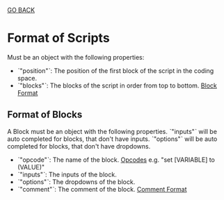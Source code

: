 [GO BACK](sprites.md)

# Format of Scripts
Must be an object with the following properties:
* ˋ"position"ˋ: The position of the first block of the script in the coding space.
* ˋ"blocks"ˋ: The blocks of the script in order from top to bottom. [Block Format](#format-of-blocks)

## Format of Blocks
A Block must be an object with the following properties. ˋ"inputs"ˋ will be auto completed for blocks, that don't have inputs. ˋ"options"ˋ will be auto completed for blocks, that don't have dropdowns.
* ˋ"opcode"ˋ: The name of the block. [Opcodes](opcodes.md) e.g. "set [VARIABLE] to (VALUE)"
* ˋ"inputs"ˋ: The inputs of the block. 
* ˋ"options"ˋ: The dropdowns of the block.
* ˋ"comment"ˋ: The comment of the block. [Comment Format](comments.md)

